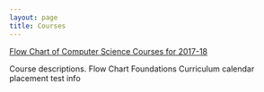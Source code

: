 ```yaml
---
layout: page
title: Courses
---
```


[Flow Chart of Computer Science Courses for 2017-18](../docs/FlowCS1718.pdf)

Course descriptions.
Flow Chart
Foundations Curriculum
calendar 
placement test info

